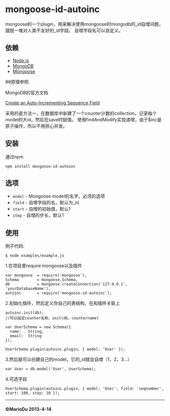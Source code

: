 mongoose-id-autoinc
====================

mongoose的一个plugin，用来解决使用mongoose时mongodb的_id自增问题，摆脱一堆对人类不友好的_id字段。
自增字段名可以自定义。

## 依赖

- [Node.js](http://nodejs.org/)
- [MongoDB](http://www.mongodb.org)
- [Mongoose](http://mongoosejs.com)

##原理参照

MongoDB的官方文档

[Create an Auto-Incrementing Sequence Field](http://docs.mongodb.org/manual/tutorial/create-an-auto-incrementing-field/)

采用的是方法一，在数据库中新建了一个counter计数的collection，记录每个model的大id，然后在save时赋值。
使用findAndModify实现递增，由于$inc是原子操作，所以不用担心并发。

## 安装

通过npm

    npm install mongoose-id-autoinc

## 选项

- `model` - Mongoose model的名字，必须的选项
- `field` - 自增字段的名，默认为_id
- `start` - 自增的初始值，默认1
- `step`  - 自增的步长，默认1


## 使用

例子代码:

    $ node examples/example.js

1.在项目里require mongoose以及插件

    var mongoose  = require('mongoose'),
    Schema        = mongoose.Schema,
    db            = mongoose.createConnection('127.0.0.1', 'yourDatabaseName'),
    autoinc       = require('mongoose-id-autoinc');

2.初始化插件，然后定义你自己的表结构，在和插件关联上

    autoinc.init(db);
    //可以指定counter名称，init(db，countername)

    var UserSchema = new Schema({
      name:   String,
      email:  String
    });

    UserSchema.plugin(autoinc.plugin, { model: 'User' });

3.然后就可以创建自己的model，它的_id就会自增（1，2，3...）

    var User = db.model('User', UserSchema);

4.可选字段

    UserSchema.plugin(autoinc.plugin, { model: 'User', field: 'seqnumber', start: 100, step: 10 });

---------------------------------------

#### &copy;MarioDu 2013-4-14
